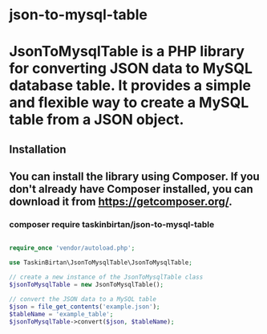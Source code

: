 # json-to-mysql-table
# JsonToMysqlTable is a PHP library for converting JSON data to MySQL database table. It provides a simple and flexible way to create a MySQL table from a JSON object.

## Installation
## You can install the library using Composer. If you don't already have Composer installed, you can download it from https://getcomposer.org/.

 
### composer require taskinbirtan/json-to-mysql-table



```php

require_once 'vendor/autoload.php';

use TaskinBirtan\JsonToMysqlTable\JsonToMysqlTable;

// create a new instance of the JsonToMysqlTable class
$jsonToMysqlTable = new JsonToMysqlTable();

// convert the JSON data to a MySQL table
$json = file_get_contents('example.json');
$tableName = 'example_table';
$jsonToMysqlTable->convert($json, $tableName);
